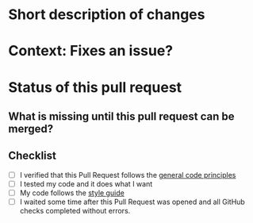 <!-- Thank you for working on Jamulus and opening a Pull Request! Please fill the following to make maintenance and development process visible -->

# Short description of changes

<!-- A short description of your changes which might go into the change log -->

# Context: Fixes an issue?

<!-- If this fixes an issue, please write Fixes: <issue number here>; if not, please give your PR a context. -->

# Status of this pull request
<!-- This might be edited by maintainers. -->
<!-- Proof of concept (not to be merged soon); Working implementation; ... -->

## What is missing until this pull request can be merged?
<!-- Does it still need more testing; ... -->

## Checklist
- [ ] I verified that this Pull Request follows the [general code principles](https://github.com/jamulussoftware/jamulus/blob/master/CONTRIBUTING.md#jamulus-projectsource-code-general-principles)
- [ ] I tested my code and it does what I want
- [ ] My code follows the [style guide](https://github.com/jamulussoftware/jamulus/blob/master/CONTRIBUTING.md#source-code-consistency) <!-- You can also check if your code passes clang-format -->
- [ ] I waited some time after this Pull Request was opened and all GitHub checks completed without errors. <!-- GitHub doesn't run these checks for new contributors automatically. -->
